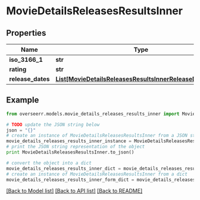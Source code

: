 # MovieDetailsReleasesResultsInner


## Properties

Name | Type | Description | Notes
------------ | ------------- | ------------- | -------------
**iso_3166_1** | **str** |  | [optional] 
**rating** | **str** |  | [optional] 
**release_dates** | [**List[MovieDetailsReleasesResultsInnerReleaseDatesInner]**](MovieDetailsReleasesResultsInnerReleaseDatesInner.md) |  | [optional] 

## Example

```python
from overseerr.models.movie_details_releases_results_inner import MovieDetailsReleasesResultsInner

# TODO update the JSON string below
json = "{}"
# create an instance of MovieDetailsReleasesResultsInner from a JSON string
movie_details_releases_results_inner_instance = MovieDetailsReleasesResultsInner.from_json(json)
# print the JSON string representation of the object
print MovieDetailsReleasesResultsInner.to_json()

# convert the object into a dict
movie_details_releases_results_inner_dict = movie_details_releases_results_inner_instance.to_dict()
# create an instance of MovieDetailsReleasesResultsInner from a dict
movie_details_releases_results_inner_form_dict = movie_details_releases_results_inner.from_dict(movie_details_releases_results_inner_dict)
```
[[Back to Model list]](../README.md#documentation-for-models) [[Back to API list]](../README.md#documentation-for-api-endpoints) [[Back to README]](../README.md)


